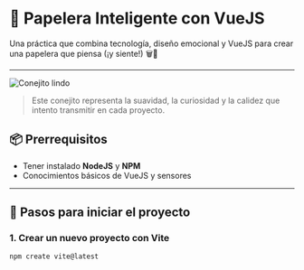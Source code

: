 # 🧠 Papelera Inteligente con VueJS

Una práctica que combina tecnología, diseño emocional y VueJS para crear una papelera que piensa (¡y siente!) 🗑️💖

---
![Conejito lindo](https://your-image-url.com/bunny.png)

> Este conejito representa la suavidad, la curiosidad y la calidez que intento transmitir en cada proyecto.

## 📦 Prerrequisitos

- Tener instalado **NodeJS** y **NPM**
- Conocimientos básicos de VueJS y sensores

---

## 🚀 Pasos para iniciar el proyecto

### 1. Crear un nuevo proyecto con Vite

```bash
npm create vite@latest


